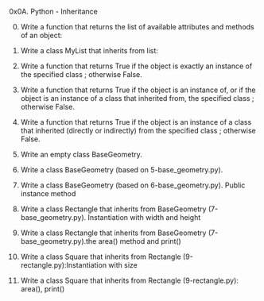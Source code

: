 0x0A. Python - Inheritance

0. Write a function that returns the list of available attributes and methods of an object:

1. Write a class MyList that inherits from list:

2. Write a function that returns True if the object is exactly an instance of the specified class ; otherwise False.

3. Write a function that returns True if the object is an instance of, or if the object is an instance of a class that inherited from, the specified class ; otherwise False.

4. Write a function that returns True if the object is an instance of a class that inherited (directly or indirectly) from the specified class ; otherwise False.

5. Write an empty class BaseGeometry.

6. Write a class BaseGeometry (based on 5-base_geometry.py).

7. Write a class BaseGeometry (based on 6-base_geometry.py). Public instance method

8. Write a class Rectangle that inherits from BaseGeometry (7-base_geometry.py). Instantiation with width and height

9. Write a class Rectangle that inherits from BaseGeometry (7-base_geometry.py).the area() method and print()

10. Write a class Square that inherits from Rectangle (9-rectangle.py):Instantiation with size

11. Write a class Square that inherits from Rectangle (9-rectangle.py): area(), print()
